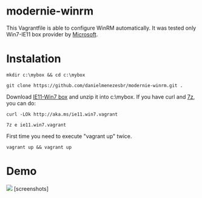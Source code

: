 # modernie-winrm
This Vagrantfile is able to configure WinRM automatically. It was tested only Win7-IE11 box provider by [Microsoft](https://developer.microsoft.com/en-us/microsoft-edge/tools/vms/).

# Instalation
```
mkdir c:\mybox && cd c:\mybox
```

```
git clone https://github.com/danielmenezesbr/modernie-winrm.git .
```

Download [IE11-Win7 box](http://aka.ms/ie11.win7.vagrant) and unzip it into c:\mybox. If you have curl and [7z](http://www.7-zip.org), you can do:
```
curl -LOk http://aka.ms/ie11.win7.vagrant
```

```
7z e ie11.win7.vagrant
```



First time you need to execute "vagrant up" twice.
```
vagrant up && vagrant up
```
# Demo
![](https://github.com/danielmenezesbr/modernie-winrm/blob/master/docs/demo.gif?raw=true)
[screenshots]
